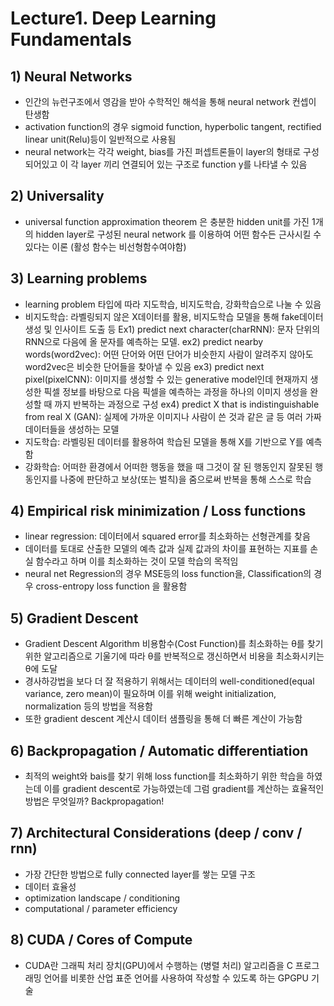 # Lecture1. Deep Learning Fundamentals

## 1) Neural Networks
- 인간의 뉴런구조에서 영감을 받아 수학적인 해석을 통해 neural network 컨셉이 탄생함
- activation function의 경우 sigmoid function, hyperbolic tangent, rectified linear unit(Relu)등이 일반적으로 사용됨
- neural network는 각각 weight, bias를 가진 퍼셉트론들이 layer의 형태로 구성되어있고 이 각 layer 끼리 연결되어 있는 구조로 function y를 나타낼 수 있음
## 2) Universality
- universal function approximation theorem 은 충분한 hidden unit를 가진 1개의 hidden layer로 구성된 neural network 를 이용하여 어떤 함수든 근사시킬 수 있다는 이론 (활성 함수는 비선형함수여야함)
## 3) Learning problems
- learning problem 타입에 따라 지도학습, 비지도학습, 강화학습으로 나눌 수 있음
- 비지도학습: 라벨링되지 않은 X데이터를 활용, 비지도학습 모델을 통해 fake데이터 생성 및 인사이트 도출 등
Ex1) predict next character(charRNN): 문자 단위의 RNN으로 다음에 올 문자를 예측하는 모델. 
ex2) predict nearby words(word2vec): 어떤 단어와 어떤 단어가 비슷한지 사람이 알려주지 않아도 word2vec은 비슷한 단어들을 찾아낼 수 있음
ex3) predict next pixel(pixelCNN): 이미지를 생성할 수 있는 generative model인데 현재까지 생성한 픽셀 정보를 바탕으로 다음 픽셀을 예측하는 과정을 하나의 이미지 생성을 완성할 때 까지 반복하는 과정으로 구성
ex4) predict X that is indistinguishable from real X (GAN): 실제에 가까운 이미지나 사람이 쓴 것과 같은 글 등 여러 가짜 데이터들을 생성하는 모델
- 지도학습: 라벨링된 데이터를 활용하여 학습된 모델을 통해 X를 기반으로 Y를 예측함 
- 강화학습: 어떠한 환경에서 어떠한 행동을 했을 때 그것이 잘 된 행동인지 잘못된 행동인지를 나중에 판단하고 보상(또는 벌칙)을 줌으로써 반복을 통해 스스로 학습
## 4) Empirical risk minimization / Loss functions
- linear regression: 데이터에서 squared error를 최소화하는 선형관계를 찾음
- 데이터를 토대로 산출한 모델의 예측 값과 실제 값과의 차이를 표현하는 지표를 손실 함수라고 하며 이를 최소화하는 것이 모델 학습의 목적임
- neural net Regression의 경우 MSE등의 loss function을, Classification의 경우 cross-entropy loss function 을 활용함
## 5) Gradient Descent
- Gradient Descent Algorithm 비용함수(Cost Function)를 최소화하는 θ를 찾기 위한 알고리즘으로 기울기에 따라 θ를 반복적으로 갱신하면서 비용을 최소화시키는 θ에 도달
- 경사하강법을 보다 더 잘 적용하기 위해서는 데이터의 well-conditioned(equal variance, zero mean)이 필요하며 이를 위해 weight initialization, normalization 등의 방법을 적용함
- 또한 gradient descent 계산시 데이터 샘플링을 통해 더 빠른 계산이 가능함
## 6) Backpropagation / Automatic differentiation
- 최적의 weight와 bais를 찾기 위해 loss function를 최소화하기 위한 학습을 하였는데 이를 gradient descent로 가능하였는데 그럼 gradient를 계산하는 효율적인 방법은 무엇일까? Backpropagation! 
## 7) Architectural Considerations (deep / conv / rnn)
- 가장 간단한 방법으로 fully connected layer를 쌓는 모델 구조
- 데이터 효율성
- optimization landscape / conditioning
- computational / parameter efficiency
## 8) CUDA / Cores of Compute
- CUDA란 그래픽 처리 장치(GPU)에서 수행하는 (병렬 처리) 알고리즘을 C 프로그래밍 언어를 비롯한 산업 표준 언어를 사용하여 작성할 수 있도록 하는 GPGPU 기술
